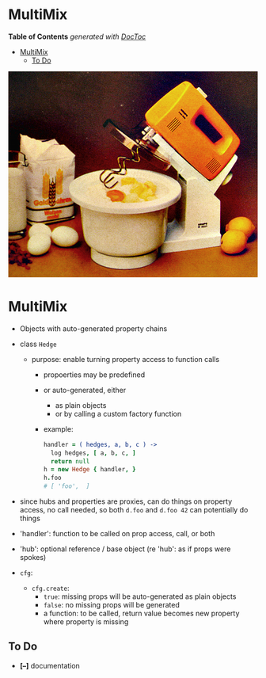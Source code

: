 
# MultiMix

<!-- START doctoc generated TOC please keep comment here to allow auto update -->
<!-- DON'T EDIT THIS SECTION, INSTEAD RE-RUN doctoc TO UPDATE -->
**Table of Contents**  *generated with [DocToc](https://github.com/thlorenz/doctoc)*

- [MultiMix](#multimix)
  - [To Do](#to-do)

<!-- END doctoc generated TOC please keep comment here to allow auto update -->



![](https://raw.githubusercontent.com/loveencounterflow/multimix/master/artwork/multimix.png)

# MultiMix

* Objects with auto-generated property chains

* class `Hedge`
  * purpose: enable turning property access to function calls
    * propoerties may be predefined
    * or auto-generated, either
      * as plain objects
      * or by calling a custom factory function
    * example:

      ```coffee
      handler = ( hedges, a, b, c ) ->
        log hedges, [ a, b, c, ]
        return null
      h = new Hedge { handler, }
      h.foo
      # [ 'foo',  ]
      ```

* since hubs and properties are proxies, can do things on property access, no call needed, so both `d.foo`
  and `d.foo 42` can potentially do things

* 'handler': function to be called on prop access, call, or both

* 'hub': optional reference / base object (re 'hub': as if props were spokes)


* `cfg`:

  * `cfg.create`:
    * `true`: missing props will be auto-generated as plain objects
    * `false`: no missing props will be generated
    * a function: to be called, return value becomes new property where property is missing



## To Do

* **[–]** documentation



